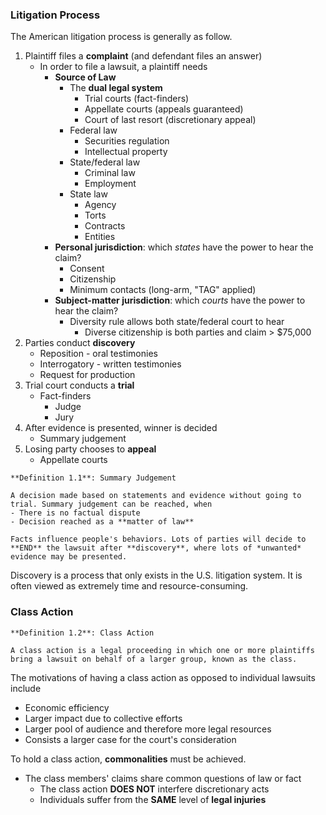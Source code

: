 ### Litigation Process
The American litigation process is generally as follow.
1. Plaintiff files a **complaint** (and defendant files an answer)
	- In order to file a lawsuit, a plaintiff needs
		- **Source of Law**
			- The **dual legal system**
				- Trial courts (fact-finders)
				- Appellate courts (appeals guaranteed)
				- Court of last resort (discretionary appeal)
			- Federal law
				- Securities regulation
				- Intellectual property
			- State/federal law
				- Criminal law
				- Employment
			- State law
				- Agency
				- Torts
				- Contracts
				- Entities
		- **Personal jurisdiction**: which *states* have the power to hear the claim?
			- Consent
			- Citizenship
			- Minimum contacts (long-arm, "TAG" applied)
		- **Subject-matter jurisdiction**: which *courts* have the power to hear the claim?
			- Diversity rule allows both state/federal court to hear
				- Diverse citizenship is both parties and claim > $75,000
1. Parties conduct **discovery**
	- Reposition - oral testimonies
	- Interrogatory - written testimonies
	- Request for production
1. Trial court conducts a **trial**
	- Fact-finders
		- Judge
		- Jury
1. After evidence is presented, winner is decided
	- Summary judgement
1. Losing party chooses to **appeal**
	- Appellate courts

```ad-important
**Definition 1.1**: Summary Judgement

A decision made based on statements and evidence without going to trial. Summary judgement can be reached, when
- There is no factual dispute
- Decision reached as a **matter of law**
```

```ad-note
Facts influence people's behaviors. Lots of parties will decide to **END** the lawsuit after **discovery**, where lots of *unwanted* evidence may be presented.
```

Discovery is a process that only exists in the U.S. litigation system. It is often viewed as extremely time and resource-consuming.

### Class Action

```ad-important
**Definition 1.2**: Class Action

A class action is a legal proceeding in which one or more plaintiffs bring a lawsuit on behalf of a larger group, known as the class.
```

The motivations of having a class action as opposed to individual lawsuits include
- Economic efficiency
- Larger impact due to collective efforts
- Larger pool of audience and therefore more legal resources
- Consists a larger case for the court's consideration

To hold a class action, **commonalities** must be achieved.
- The class members' claims share common questions of law or fact
	- The class action **DOES NOT** interfere discretionary acts
	- Individuals suffer from the **SAME** level of **legal injuries**